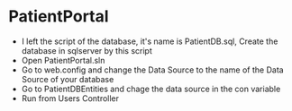 # PatientPortal
- I left the script of the database, it's name is PatientDB.sql, Create the database in sqlserver by this script
- Open PatientPortal.sln
- Go to web.config and change the Data Source to the name of the Data Source of your database
- Go to PatientDBEntities and chage the data source in the con variable 
- Run from Users Controller
